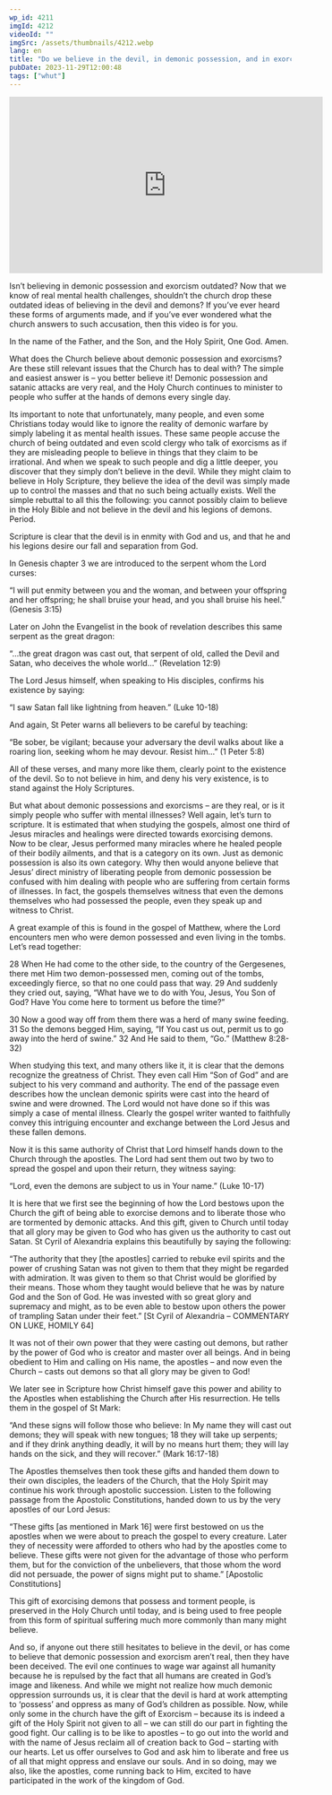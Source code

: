 ```yaml
---
wp_id: 4211
imgId: 4212
videoId: ""
imgSrc: /assets/thumbnails/4212.webp
lang: en
title: "Do we believe in the devil, in demonic possession, and in exorcism?"
pubDate: 2023-11-29T12:00:48
tags: ["whut"]
---
```


<!-- page: 6 -->

<p><iframe loading="lazy" title="YouTube video player" src="https://www.youtube.com/embed/vjSG7lxdsBM?si=xfwKwfmTItYCsDnM" width="560" height="315" frameborder="0" allowfullscreen="allowfullscreen"></iframe></p>
<p>Isn’t believing in demonic possession and exorcism outdated? Now that we know of real mental health challenges, shouldn’t the church drop these outdated ideas of believing in the devil and demons? If you’ve ever heard these forms of arguments made, and if you’ve ever wondered what the church answers to such accusation, then this video is for you.</p>
<p>In the name of the Father, and the Son, and the Holy Spirit, One God. Amen.</p>
<p>What does the Church believe about demonic possession and exorcisms? Are these still relevant issues that the Church has to deal with? The simple and easiest answer is – you better believe it! Demonic possession and satanic attacks are very real, and the Holy Church continues to minister to people who suffer at the hands of demons every single day.</p>
<p>Its important to note that unfortunately, many people, and even some Christians today would like to ignore the reality of demonic warfare by simply labeling it as mental health issues. These same people accuse the church of being outdated and even scold clergy who talk of exorcisms as if they are misleading people to believe in things that they claim to be irrational. And when we speak to such people and dig a little deeper, you discover that they simply don’t believe in the devil. While they might claim to believe in Holy Scripture, they believe the idea of the devil was simply made up to control the masses and that no such being actually exists. Well the simple rebuttal to all this the following: you cannot possibly claim to believe in the Holy Bible and not believe in the devil and his legions of demons. Period.</p>
<p>Scripture is clear that the devil is in enmity with God and us, and that he and his legions desire our fall and separation from God.</p>
<p>In Genesis chapter 3 we are introduced to the serpent whom the Lord curses:</p>
<p>“I will put enmity between you and the woman, and between your offspring and her offspring; he shall bruise your head, and you shall bruise his heel.” (Genesis 3:15)</p>
<p>Later on John the Evangelist in the book of revelation describes this same serpent as the great dragon:</p>
<p>“…the great dragon was cast out, that serpent of old, called the Devil and Satan, who deceives the whole world…” (Revelation 12:9)</p>
<p>The Lord Jesus himself, when speaking to His disciples, confirms his existence by saying:</p>
<p>“I saw Satan fall like lightning from heaven.” (Luke 10-18)</p>
<p>And again, St Peter warns all believers to be careful by teaching:</p>
<p>“Be sober, be vigilant; because your adversary the devil walks about like a roaring lion, seeking whom he may devour. Resist him…” (1 Peter 5:8)</p>
<p>All of these verses, and many more like them, clearly point to the existence of the devil. So to not believe in him, and deny his very existence, is to stand against the Holy Scriptures.</p>
<p>But what about demonic possessions and exorcisms – are they real, or is it simply people who suffer with mental illnesses? Well again, let’s turn to scripture. It is estimated that when studying the gospels, almost one third of Jesus miracles and healings were directed towards exorcising demons. Now to be clear, Jesus performed many miracles where he healed people of their bodily ailments, and that is a category on its own. Just as demonic possession is also its own category. Why then would anyone believe that Jesus’ direct ministry of liberating people from demonic possession be confused with him dealing with people who are suffering from certain forms of illnesses. In fact, the gospels themselves witness that even the demons themselves who had possessed the people, even they speak up and witness to Christ.</p>
<p>A great example of this is found in the gospel of Matthew, where the Lord encounters men who were demon possessed and even living in the tombs. Let’s read together:</p>
<p>28 When He had come to the other side, to the country of the Gergesenes, there met Him two demon-possessed men, coming out of the tombs, exceedingly fierce, so that no one could pass that way. 29 And suddenly they cried out, saying, “What have we to do with You, Jesus, You Son of God? Have You come here to torment us before the time?”</p>
<p>30 Now a good way off from them there was a herd of many swine feeding. 31 So the demons begged Him, saying, “If You cast us out, permit us to go away into the herd of swine.” 32 And He said to them, “Go.” (Matthew 8:28-32)</p>
<p>When studying this text, and many others like it, it is clear that the demons recognize the greatness of Christ. They even call Him “Son of God” and are subject to his very command and authority. The end of the passage even describes how the unclean demonic spirits were cast into the heard of swine and were drowned. The Lord would not have done so if this was simply a case of mental illness. Clearly the gospel writer wanted to faithfully convey this intriguing encounter and exchange between the Lord Jesus and these fallen demons.</p>
<p>Now it is this same authority of Christ that Lord himself hands down to the Church through the apostles. The Lord had sent them out two by two to spread the gospel and upon their return, they witness saying:</p>
<p>“Lord, even the demons are subject to us in Your name.” (Luke 10-17)</p>
<p>It is here that we first see the beginning of how the Lord bestows upon the Church the gift of being able to exorcise demons and to liberate those who are tormented by demonic attacks. And this gift, given to Church until today that all glory may be given to God who has given us the authority to cast out Satan. St Cyril of Alexandria explains this beautifully by saying the following:</p>
<p>“The authority that they [the apostles] carried to rebuke evil spirits and the power of crushing Satan was not given to them that they might be regarded with admiration. It was given to them so that Christ would be glorified by their means. Those whom they taught would believe that he was by nature God and the Son of God. He was invested with so great glory and supremacy and might, as to be even able to bestow upon others the power of trampling Satan under their feet.” [St Cyril of Alexandria &#8211; COMMENTARY ON LUKE, HOMILY 64]</p>
<p>It was not of their own power that they were casting out demons, but rather by the power of God who is creator and master over all beings. And in being obedient to Him and calling on His name, the apostles – and now even the Church – casts out demons so that all glory may be given to God!</p>
<p>We later see in Scripture how Christ himself gave this power and ability to the Apostles when establishing the Church after His resurrection. He tells them in the gospel of St Mark:</p>
<p>“And these signs will follow those who believe: In My name they will cast out demons; they will speak with new tongues; 18 they will take up serpents; and if they drink anything deadly, it will by no means hurt them; they will lay hands on the sick, and they will recover.” (Mark 16:17-18)</p>
<p>The Apostles themselves then took these gifts and handed them down to their own disciples, the leaders of the Church, that the Holy Spirit may continue his work through apostolic succession. Listen to the following passage from the Apostolic Constitutions, handed down to us by the very apostles of our Lord Jesus:</p>
<p>“These gifts [as mentioned in Mark 16] were first bestowed on us the apostles when we were about to preach the gospel to every creature. Later they of necessity were afforded to others who had by the apostles come to believe. These gifts were not given for the advantage of those who perform them, but for the conviction of the unbelievers, that those whom the word did not persuade, the power of signs might put to shame.” [Apostolic Constitutions]</p>
<p>This gift of exorcising demons that possess and torment people, is preserved in the Holy Church until today, and is being used to free people from this form of spiritual suffering much more commonly than many might believe.</p>
<p>And so, if anyone out there still hesitates to believe in the devil, or has come to believe that demonic possession and exorcism aren’t real, then they have been deceived. The evil one continues to wage war against all humanity because he is repulsed by the fact that all humans are created in God’s image and likeness. And while we might not realize how much demonic oppression surrounds us, it is clear that the devil is hard at work attempting to ‘possess’ and oppress as many of God’s children as possible. Now, while only some in the church have the gift of Exorcism – because its is indeed a gift of the Holy Spirit not given to all &#8211; we can still do our part in fighting the good fight. Our calling is to be like to apostles – to go out into the world and with the name of Jesus reclaim all of creation back to God – starting with our hearts. Let us offer ourselves to God and ask him to liberate and free us of all that might oppress and enslave our souls. And in so doing, may we also, like the apostles, come running back to Him, excited to have participated in the work of the kingdom of God.</p>
